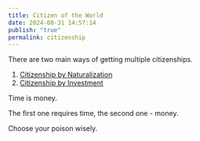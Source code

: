 ```yaml
---
title: Citizen of the World
date: 2024-08-31 14:57:14
publish: "true"
permalink: citizenship
---
```


There are two main ways of getting multiple citizenships.

1. [Citizenship by Naturalization](Citizenship%20by%20Naturalization.md)
2. [Citizenship by Investment](Citizenship%20by%20Investment.md)

Time is money. 

The first one requires time, the second one - money. 

Choose your poison wisely.